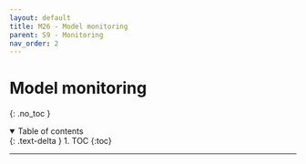 ```yaml
---
layout: default
title: M26 - Model monitoring
parent: S9 - Monitoring
nav_order: 2
---
```


# Model monitoring
{: .no_toc }

<details open markdown="block">
  <summary>
    Table of contents
  </summary>
  {: .text-delta }
1. TOC
{:toc}
</details>

---
